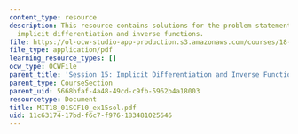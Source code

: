 ```yaml
---
content_type: resource
description: This resource contains solutions for the problem statements related to
  implicit differentiation and inverse functions.
file: https://ol-ocw-studio-app-production.s3.amazonaws.com/courses/18-01sc-single-variable-calculus-fall-2010/11c6317417bdf6c7f976183481025646_MIT18_01SCF10_ex15sol.pdf
file_type: application/pdf
learning_resource_types: []
ocw_type: OCWFile
parent_title: 'Session 15: Implicit Differentiation and Inverse Functions'
parent_type: CourseSection
parent_uid: 5668bfaf-4a48-49cd-c9fb-5962b4a18003
resourcetype: Document
title: MIT18_01SCF10_ex15sol.pdf
uid: 11c63174-17bd-f6c7-f976-183481025646
---
```


